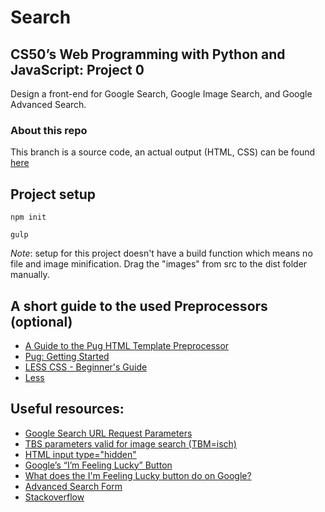 # Search

## CS50’s Web Programming with Python and JavaScript: Project 0

Design a front-end for Google Search, Google Image Search, and Google Advanced Search.

### About this repo
This branch is a source code, an actual output (HTML, CSS) can be found [here](https://github.com/nickeledfox/search/tree/web50/projects/2020/x/search)

## Project setup

```
npm init

gulp

```

_Note_: setup for this project doesn't have a build function which means no file and image minification. Drag the "images" from src to the dist folder manually.

## A short guide to the used Preprocessors (optional)
- [A Guide to the Pug HTML Template Preprocessor](https://www.sitepoint.com/a-beginners-guide-to-pug/)
- [Pug: Getting Started](https://pugjs.org/api/getting-started.html)
- [LESS CSS - Beginner's Guide](https://www.hongkiat.com/blog/less-basic/)
- [Less](https://lesscss.org/)



## Useful resources:

- [Google Search URL Request Parameters](https://stenevang.wordpress.com/2013/02/22/google-advanced-power-search-url-request-parameters/)
- [TBS parameters valid for image search (TBM=isch)](<https://stenevang.wordpress.com/2013/02/22/google-advanced-power-search-url-request-parameters/#:~:text=TBS%20parameters%20valid%20for%20image%20search%20(TBM%3Disch)&text=Large%20images%3A%20tbs%3Disz%3A,isz%3Alt%2Cislt%3Aqsvga>)
- [HTML input type="hidden"](https://www.w3schools.com/tags/att_input_type_hidden.asp)
- [Google’s “I’m Feeling Lucky” Button](https://www.standingcloud.com/im-feeling-lucky-google/)
- [What does the I'm Feeling Lucky button do on Google?](https://en.wikipedia.org/wiki/Google_Search#%22I'm_Feeling_Lucky%22)
- [Advanced Search Form](https://www.googleguide.com/sharpening_queries.html)
- [Stackoverflow](https://stackoverflow.com/)
